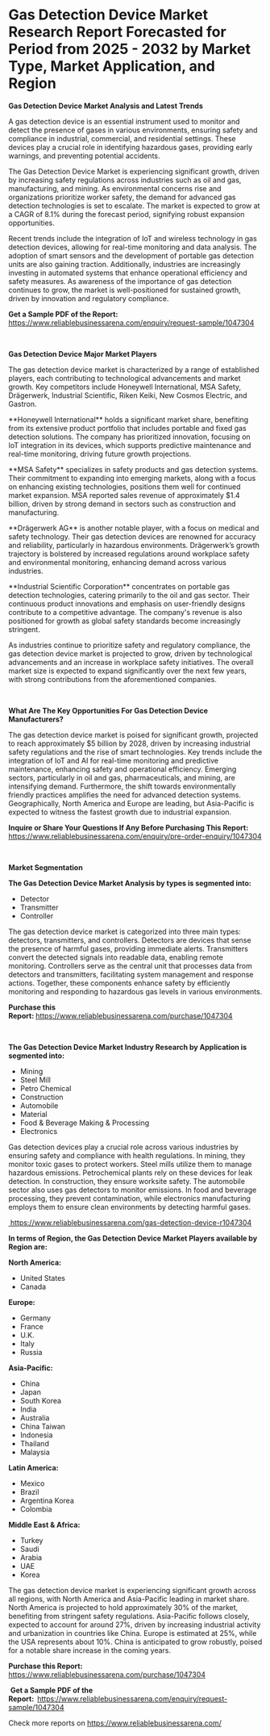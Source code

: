 <p><h1>Gas Detection Device Market Research Report Forecasted for Period from 2025 -  2032 by Market Type, Market Application, and Region</h1></p><p><strong>Gas Detection Device Market Analysis and Latest Trends</strong></p>
<p><p>A gas detection device is an essential instrument used to monitor and detect the presence of gases in various environments, ensuring safety and compliance in industrial, commercial, and residential settings. These devices play a crucial role in identifying hazardous gases, providing early warnings, and preventing potential accidents.</p><p>The Gas Detection Device Market is experiencing significant growth, driven by increasing safety regulations across industries such as oil and gas, manufacturing, and mining. As environmental concerns rise and organizations prioritize worker safety, the demand for advanced gas detection technologies is set to escalate. The market is expected to grow at a CAGR of 8.1% during the forecast period, signifying robust expansion opportunities.</p><p>Recent trends include the integration of IoT and wireless technology in gas detection devices, allowing for real-time monitoring and data analysis. The adoption of smart sensors and the development of portable gas detection units are also gaining traction. Additionally, industries are increasingly investing in automated systems that enhance operational efficiency and safety measures. As awareness of the importance of gas detection continues to grow, the market is well-positioned for sustained growth, driven by innovation and regulatory compliance.</p></p>
<p><strong>Get a Sample PDF of the Report:&nbsp;</strong> <a href="https://www.reliablebusinessarena.com/enquiry/request-sample/1047304?utm_campaign=3010&utm_medium=2&utm_source=Github&utm_content=ia&utm_term=22032025&utm_id=gas-detection-device">https://www.reliablebusinessarena.com/enquiry/request-sample/1047304</a></p>
<p>&nbsp;</p>
<p><strong>Gas Detection Device Major Market Players</strong></p>
<p><p>The gas detection device market is characterized by a range of established players, each contributing to technological advancements and market growth. Key competitors include Honeywell International, MSA Safety, Drägerwerk, Industrial Scientific, Riken Keiki, New Cosmos Electric, and Gastron.</p><p>**Honeywell International** holds a significant market share, benefiting from its extensive product portfolio that includes portable and fixed gas detection solutions. The company has prioritized innovation, focusing on IoT integration in its devices, which supports predictive maintenance and real-time monitoring, driving future growth projections.</p><p>**MSA Safety** specializes in safety products and gas detection systems. Their commitment to expanding into emerging markets, along with a focus on enhancing existing technologies, positions them well for continued market expansion. MSA reported sales revenue of approximately $1.4 billion, driven by strong demand in sectors such as construction and manufacturing.</p><p>**Drägerwerk AG** is another notable player, with a focus on medical and safety technology. Their gas detection devices are renowned for accuracy and reliability, particularly in hazardous environments. Drägerwerk’s growth trajectory is bolstered by increased regulations around workplace safety and environmental monitoring, enhancing demand across various industries.</p><p>**Industrial Scientific Corporation** concentrates on portable gas detection technologies, catering primarily to the oil and gas sector. Their continuous product innovations and emphasis on user-friendly designs contribute to a competitive advantage. The company's revenue is also positioned for growth as global safety standards become increasingly stringent.</p><p>As industries continue to prioritize safety and regulatory compliance, the gas detection device market is projected to grow, driven by technological advancements and an increase in workplace safety initiatives. The overall market size is expected to expand significantly over the next few years, with strong contributions from the aforementioned companies.</p></p>
<p>&nbsp;</p>
<p><strong>What Are The Key Opportunities For Gas Detection Device Manufacturers?</strong></p>
<p><p>The gas detection device market is poised for significant growth, projected to reach approximately $5 billion by 2028, driven by increasing industrial safety regulations and the rise of smart technologies. Key trends include the integration of IoT and AI for real-time monitoring and predictive maintenance, enhancing safety and operational efficiency. Emerging sectors, particularly in oil and gas, pharmaceuticals, and mining, are intensifying demand. Furthermore, the shift towards environmentally friendly practices amplifies the need for advanced detection systems. Geographically, North America and Europe are leading, but Asia-Pacific is expected to witness the fastest growth due to industrial expansion.</p></p>
<p><strong>Inquire or Share Your Questions If Any Before Purchasing This Report:</strong> <a href="https://www.reliablebusinessarena.com/enquiry/pre-order-enquiry/1047304?utm_campaign=3010&utm_medium=2&utm_source=Github&utm_content=ia&utm_term=22032025&utm_id=gas-detection-device">https://www.reliablebusinessarena.com/enquiry/pre-order-enquiry/1047304</a></p>
<p>&nbsp;</p>
<p><strong>Market Segmentation</strong></p>
<p><strong>The Gas Detection Device Market Analysis by types is segmented into:</strong></p>
<p><ul><li>Detector</li><li>Transmitter</li><li>Controller</li></ul></p>
<p><p>The gas detection device market is categorized into three main types: detectors, transmitters, and controllers. Detectors are devices that sense the presence of harmful gases, providing immediate alerts. Transmitters convert the detected signals into readable data, enabling remote monitoring. Controllers serve as the central unit that processes data from detectors and transmitters, facilitating system management and response actions. Together, these components enhance safety by efficiently monitoring and responding to hazardous gas levels in various environments.</p></p>
<p><strong>Purchase this Report:&nbsp;</strong><a href="https://www.reliablebusinessarena.com/purchase/1047304?utm_campaign=3010&utm_medium=2&utm_source=Github&utm_content=ia&utm_term=22032025&utm_id=gas-detection-device">https://www.reliablebusinessarena.com/purchase/1047304</a></p>
<p>&nbsp;</p>
<p><strong>The Gas Detection Device Market Industry Research by Application is segmented into:</strong></p>
<p><ul><li>Mining</li><li>Steel Mill</li><li>Petro Chemical</li><li>Construction</li><li>Automobile</li><li>Material</li><li>Food & Beverage Making & Processing</li><li>Electronics</li></ul></p>
<p><p>Gas detection devices play a crucial role across various industries by ensuring safety and compliance with health regulations. In mining, they monitor toxic gases to protect workers. Steel mills utilize them to manage hazardous emissions. Petrochemical plants rely on these devices for leak detection. In construction, they ensure worksite safety. The automobile sector also uses gas detectors to monitor emissions. In food and beverage processing, they prevent contamination, while electronics manufacturing employs them to ensure clean environments by detecting harmful gases.</p></p>
<p><a href="https://www.reliablebusinessarena.com/gas-detection-device-r1047304?utm_campaign=3010&utm_medium=2&utm_source=Github&utm_content=ia&utm_term=22032025&utm_id=gas-detection-device">&nbsp;https://www.reliablebusinessarena.com/gas-detection-device-r1047304</a></p>
<p><strong>In terms of Region, the Gas Detection Device Market Players available by Region are:</strong></p>
<p>
    <p> <strong> North America: </strong>
        <ul>
            <li>United States</li>
            <li>Canada</li>
        </ul>
        </p> 
    <p> <strong> Europe: </strong>
        <ul>
            <li>Germany</li>
            <li>France</li>
            <li>U.K.</li>
            <li>Italy</li>
            <li>Russia</li>
        </ul>
        </p> 
    <p> <strong> Asia-Pacific: </strong>
        <ul>
            <li>China</li>
            <li>Japan</li>
            <li>South Korea</li>
            <li>India</li>
            <li>Australia</li>
            <li>China Taiwan</li>
            <li>Indonesia</li>
            <li>Thailand</li>
            <li>Malaysia</li>
        </ul>
        </p> 
    <p> <strong> Latin America: </strong>
        <ul>
            <li>Mexico</li>
            <li>Brazil</li>
            <li>Argentina Korea</li>
            <li>Colombia</li>
        </ul>
        </p> 
    <p> <strong> Middle East & Africa: </strong>
        <ul>
            <li>Turkey</li>
            <li>Saudi</li>
            <li>Arabia</li>
            <li>UAE</li>
            <li>Korea</li>
        </ul>
    </p>
    </p>
<p><p>The gas detection device market is experiencing significant growth across all regions, with North America and Asia-Pacific leading in market share. North America is projected to hold approximately 30% of the market, benefiting from stringent safety regulations. Asia-Pacific follows closely, expected to account for around 27%, driven by increasing industrial activity and urbanization in countries like China. Europe is estimated at 25%, while the USA represents about 10%. China is anticipated to grow robustly, poised for a notable share increase in the coming years.</p></p>
<p><strong>Purchase this Report: </strong><a href="https://www.reliablebusinessarena.com/purchase/1047304?utm_campaign=3010&utm_medium=2&utm_source=Github&utm_content=ia&utm_term=22032025&utm_id=gas-detection-device">https://www.reliablebusinessarena.com/purchase/1047304</a></p>
<p>&nbsp;<strong>Get a Sample PDF of the Report:&nbsp;&nbsp;</strong><a href="https://www.reliablebusinessarena.com/enquiry/request-sample/1047304?utm_campaign=3010&utm_medium=2&utm_source=Github&utm_content=ia&utm_term=22032025&utm_id=gas-detection-device">https://www.reliablebusinessarena.com/enquiry/request-sample/1047304</a></p>
<p><strong></strong></p>
<p>Check more reports on <a href="https://www.reliablebusinessarena.com/?utm_campaign=3010&utm_medium=2&utm_source=Github&utm_content=ia&utm_term=22032025&utm_id=gas-detection-device">https://www.reliablebusinessarena.com/</a></p>